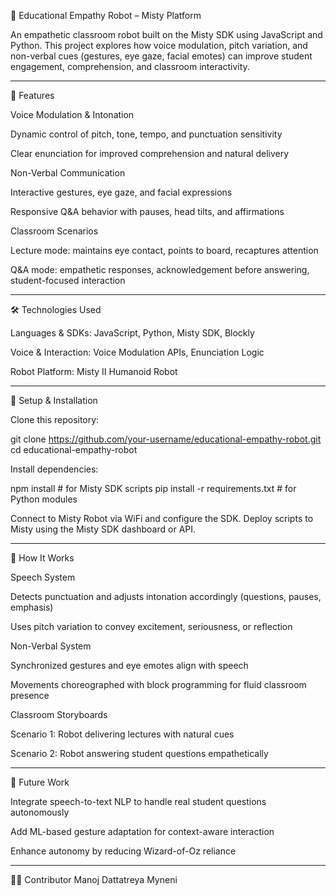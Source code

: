 🤖 Educational Empathy Robot – Misty Platform

An empathetic classroom robot built on the Misty SDK using JavaScript and Python. This project explores how voice modulation, pitch variation, and non-verbal cues (gestures, eye gaze, facial emotes) can improve student engagement, comprehension, and classroom interactivity.

------------------------------------------------------------------------------------------------------------------------------------------------------------------------------------------------------------------------------------------------------------------------------------
📌 Features

Voice Modulation & Intonation

Dynamic control of pitch, tone, tempo, and punctuation sensitivity

Clear enunciation for improved comprehension and natural delivery

Non-Verbal Communication

Interactive gestures, eye gaze, and facial expressions

Responsive Q&A behavior with pauses, head tilts, and affirmations

Classroom Scenarios

Lecture mode: maintains eye contact, points to board, recaptures attention

Q&A mode: empathetic responses, acknowledgement before answering, student-focused interaction

------------------------------------------------------------------------------------------------------------------------------------------------------------------------------------------------------------------------------------------------------------------------------------


🛠️ Technologies Used

Languages & SDKs: JavaScript, Python, Misty SDK, Blockly

Voice & Interaction: Voice Modulation APIs, Enunciation Logic

Robot Platform: Misty II Humanoid Robot

------------------------------------------------------------------------------------------------------------------------------------------------------------------------------------------------------------------------------------------------------------------------------------


🚀 Setup & Installation

Clone this repository:

git clone https://github.com/your-username/educational-empathy-robot.git
cd educational-empathy-robot


Install dependencies:

npm install    # for Misty SDK scripts
pip install -r requirements.txt    # for Python modules


Connect to Misty Robot via WiFi and configure the SDK.
Deploy scripts to Misty using the Misty SDK dashboard or API.

------------------------------------------------------------------------------------------------------------------------------------------------------------------------------------------------------------------------------------------------------------------------------------


📖 How It Works

Speech System

Detects punctuation and adjusts intonation accordingly (questions, pauses, emphasis)

Uses pitch variation to convey excitement, seriousness, or reflection

Non-Verbal System

Synchronized gestures and eye emotes align with speech

Movements choreographed with block programming for fluid classroom presence

Classroom Storyboards

Scenario 1: Robot delivering lectures with natural cues

Scenario 2: Robot answering student questions empathetically

------------------------------------------------------------------------------------------------------------------------------------------------------------------------------------------------------------------------------------------------------------------------------------


🔮 Future Work

Integrate speech-to-text NLP to handle real student questions autonomously

Add ML-based gesture adaptation for context-aware interaction

Enhance autonomy by reducing Wizard-of-Oz reliance

------------------------------------------------------------------------------------------------------------------------------------------------------------------------------------------------------------------------------------------------------------------------------------


👩‍💻 Contributor
Manoj Dattatreya Myneni
